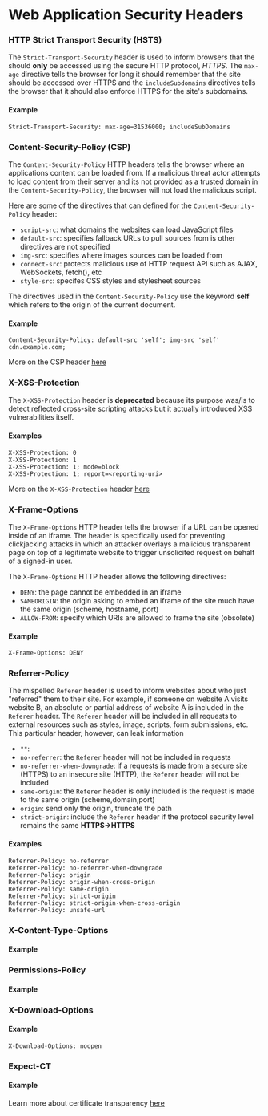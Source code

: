 # Web Application Security Headers

### HTTP Strict Transport Security (HSTS)

The `Strict-Transport-Security` header is used to inform browsers that the should **only** be accessed using the secure HTTP protocol, *HTTPS*. The `max-age` directive tells the browser for long it should remember that the site should be accessed over HTTPS and the `includeSubdomains` directives tells the browser that it should also enforce HTTPS for the site's subdomains.

#### Example

```
Strict-Transport-Security: max-age=31536000; includeSubDomains
```

### Content-Security-Policy (CSP)

The `Content-Security-Policy` HTTP headers tells the browser where an applications content can be loaded from. If a malicious threat actor attempts to load content from their server and its not provided as a trusted domain in the `Content-Security-Policy`, the browser will not load the malicious script. 

Here are some of the directives that can defined for the `Content-Security-Policy` header:

- `script-src`: what domains the websites can load JavaScript files
- `default-src`: specifies fallback URLs to pull sources from is other directives are not specified
- `img-src`: specifies where images sources can be loaded from
- `connect-src`: protects malicious use of HTTP request API such as AJAX, WebSockets, fetch(), etc
- `style-src`: specifes CSS styles and stylesheet sources

The directives used in the `Content-Security-Policy` use the keyword **self** which refers to the origin of the current document.

#### Example

```
Content-Security-Policy: default-src 'self'; img-src 'self' cdn.example.com;
```

More on the CSP header [here](https://content-security-policy.com/)

### X-XSS-Protection

The `X-XSS-Protection` header is **deprecated** because its purpose was/is to detect reflected cross-site scripting attacks but it actually introduced XSS vulnerabilities itself.

#### Examples

```
X-XSS-Protection: 0
X-XSS-Protection: 1
X-XSS-Protection: 1; mode=block
X-XSS-Protection: 1; report=<reporting-uri>
```

More on the `X-XSS-Protection` header [here](https://developer.mozilla.org/en-US/docs/Web/HTTP/Headers/X-XSS-Protection)

### X-Frame-Options

The `X-Frame-Options` HTTP header tells the browser if a URL can be opened inside of an iframe. The header is specifically used for preventing clickjacking attacks in which an attacker overlays a malicious transparent page on top of a legitimate website to trigger unsolicited request on behalf of a signed-in user.

The `X-Frame-Options` HTTP header allows the following directives:

- `DENY`: the page cannot be embedded in an iframe
- `SAMEORIGIN`: the origin asking to embed an iframe of the site much have the same origin (scheme, hostname, port)
- `ALLOW-FROM`: specify which URIs are allowed to frame the site (obsolete)

#### Example

```
X-Frame-Options: DENY
```

### Referrer-Policy

The mispelled `Referer` header is used to inform websites about who just "referred" them to their site. For example, if someone on website A visits website B, an absolute or partial address of website A is included in the `Referer` header. The `Referer` header will be included in all requests to external resources such as styles, image, scripts, form submissions, etc. This particular header, however, can leak information 

- `""`:  
- `no-referrer`: the `Referer` header will not be included in requests
- `no-referrer-when-downgrade`: if a requests is made from a secure site (HTTPS) to an insecure site (HTTP), the `Referer` header will not be included
- `same-origin`: the `Referer` header is only included is the request is made to the same origin (scheme,domain,port)
- `origin`: send only the origin, truncate the path
- `strict-origin`: include the `Referer` header if the protocol security level remains the same **HTTPS->HTTPS**

#### Examples

```
Referrer-Policy: no-referrer
Referrer-Policy: no-referrer-when-downgrade
Referrer-Policy: origin
Referrer-Policy: origin-when-cross-origin
Referrer-Policy: same-origin
Referrer-Policy: strict-origin
Referrer-Policy: strict-origin-when-cross-origin
Referrer-Policy: unsafe-url
```

### X-Content-Type-Options


#### Example

### Permissions-Policy


#### Example

### X-Download-Options


#### Example

```
X-Download-Options: noopen
```

### Expect-CT

#### Example

Learn more about certificate transparency [here](https://certificate.transparency.dev/howctworks/)
